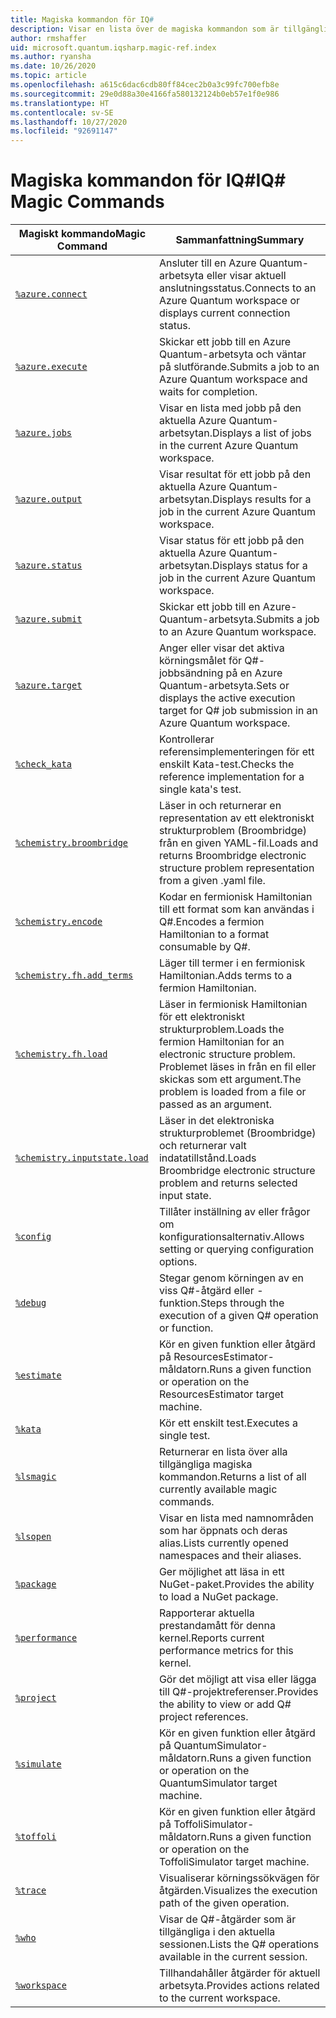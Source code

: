 ```yaml
---
title: Magiska kommandon för IQ#
description: Visar en lista över de magiska kommandon som är tillgängliga i IQ# Jupyter-kärnan.
author: rmshaffer
uid: microsoft.quantum.iqsharp.magic-ref.index
ms.author: ryansha
ms.date: 10/26/2020
ms.topic: article
ms.openlocfilehash: a615c6dac6cdb80ff84cec2b0a3c99fc700efb8e
ms.sourcegitcommit: 29e0d88a30e4166fa580132124b0eb57e1f0e986
ms.translationtype: HT
ms.contentlocale: sv-SE
ms.lasthandoff: 10/27/2020
ms.locfileid: "92691147"
---
```

# <a name="iq-magic-commands"></a><span data-ttu-id="9b949-103">Magiska kommandon för IQ#</span><span class="sxs-lookup"><span data-stu-id="9b949-103">IQ# Magic Commands</span></span>
| <span data-ttu-id="9b949-104">Magiskt kommando</span><span class="sxs-lookup"><span data-stu-id="9b949-104">Magic Command</span></span> | <span data-ttu-id="9b949-105">Sammanfattning</span><span class="sxs-lookup"><span data-stu-id="9b949-105">Summary</span></span> |
|---------------|---------|
| [`%azure.connect`](xref:microsoft.quantum.iqsharp.magic-ref.azure.connect) | <span data-ttu-id="9b949-106">Ansluter till en Azure Quantum-arbetsyta eller visar aktuell anslutningsstatus.</span><span class="sxs-lookup"><span data-stu-id="9b949-106">Connects to an Azure Quantum workspace or displays current connection status.</span></span> |
| [`%azure.execute`](xref:microsoft.quantum.iqsharp.magic-ref.azure.execute) | <span data-ttu-id="9b949-107">Skickar ett jobb till en Azure Quantum-arbetsyta och väntar på slutförande.</span><span class="sxs-lookup"><span data-stu-id="9b949-107">Submits a job to an Azure Quantum workspace and waits for completion.</span></span> |
| [`%azure.jobs`](xref:microsoft.quantum.iqsharp.magic-ref.azure.jobs) | <span data-ttu-id="9b949-108">Visar en lista med jobb på den aktuella Azure Quantum-arbetsytan.</span><span class="sxs-lookup"><span data-stu-id="9b949-108">Displays a list of jobs in the current Azure Quantum workspace.</span></span> |
| [`%azure.output`](xref:microsoft.quantum.iqsharp.magic-ref.azure.output) | <span data-ttu-id="9b949-109">Visar resultat för ett jobb på den aktuella Azure Quantum-arbetsytan.</span><span class="sxs-lookup"><span data-stu-id="9b949-109">Displays results for a job in the current Azure Quantum workspace.</span></span> |
| [`%azure.status`](xref:microsoft.quantum.iqsharp.magic-ref.azure.status) | <span data-ttu-id="9b949-110">Visar status för ett jobb på den aktuella Azure Quantum-arbetsytan.</span><span class="sxs-lookup"><span data-stu-id="9b949-110">Displays status for a job in the current Azure Quantum workspace.</span></span> |
| [`%azure.submit`](xref:microsoft.quantum.iqsharp.magic-ref.azure.submit) | <span data-ttu-id="9b949-111">Skickar ett jobb till en Azure-Quantum-arbetsyta.</span><span class="sxs-lookup"><span data-stu-id="9b949-111">Submits a job to an Azure Quantum workspace.</span></span> |
| [`%azure.target`](xref:microsoft.quantum.iqsharp.magic-ref.azure.target) | <span data-ttu-id="9b949-112">Anger eller visar det aktiva körningsmålet för Q#-jobbsändning på en Azure Quantum-arbetsyta.</span><span class="sxs-lookup"><span data-stu-id="9b949-112">Sets or displays the active execution target for Q# job submission in an Azure Quantum workspace.</span></span> |
| [`%check_kata`](xref:microsoft.quantum.iqsharp.magic-ref.check_kata) | <span data-ttu-id="9b949-113">Kontrollerar referensimplementeringen för ett enskilt Kata-test.</span><span class="sxs-lookup"><span data-stu-id="9b949-113">Checks the reference implementation for a single kata's test.</span></span> |
| [`%chemistry.broombridge`](xref:microsoft.quantum.iqsharp.magic-ref.chemistry.broombridge) | <span data-ttu-id="9b949-114">Läser in och returnerar en representation av ett elektroniskt strukturproblem (Broombridge) från en given YAML-fil.</span><span class="sxs-lookup"><span data-stu-id="9b949-114">Loads and returns Broombridge electronic structure problem representation from a given .yaml file.</span></span> |
| [`%chemistry.encode`](xref:microsoft.quantum.iqsharp.magic-ref.chemistry.encode) | <span data-ttu-id="9b949-115">Kodar en fermionisk Hamiltonian till ett format som kan användas i Q#.</span><span class="sxs-lookup"><span data-stu-id="9b949-115">Encodes a fermion Hamiltonian to a format consumable by Q#.</span></span> |
| [`%chemistry.fh.add_terms`](xref:microsoft.quantum.iqsharp.magic-ref.chemistry.fh.add_terms) | <span data-ttu-id="9b949-116">Läger till termer i en fermionisk Hamiltonian.</span><span class="sxs-lookup"><span data-stu-id="9b949-116">Adds terms to a fermion Hamiltonian.</span></span> |
| [`%chemistry.fh.load`](xref:microsoft.quantum.iqsharp.magic-ref.chemistry.fh.load) | <span data-ttu-id="9b949-117">Läser in fermionisk Hamiltonian för ett elektroniskt strukturproblem.</span><span class="sxs-lookup"><span data-stu-id="9b949-117">Loads the fermion Hamiltonian for an electronic structure problem.</span></span> <span data-ttu-id="9b949-118">Problemet läses in från en fil eller skickas som ett argument.</span><span class="sxs-lookup"><span data-stu-id="9b949-118">The problem is loaded from a file or passed as an argument.</span></span> |
| [`%chemistry.inputstate.load`](xref:microsoft.quantum.iqsharp.magic-ref.chemistry.inputstate.load) | <span data-ttu-id="9b949-119">Läser in det elektroniska strukturproblemet (Broombridge) och returnerar valt indatatillstånd.</span><span class="sxs-lookup"><span data-stu-id="9b949-119">Loads Broombridge electronic structure problem and returns selected input state.</span></span> |
| [`%config`](xref:microsoft.quantum.iqsharp.magic-ref.config) | <span data-ttu-id="9b949-120">Tillåter inställning av eller frågor om konfigurationsalternativ.</span><span class="sxs-lookup"><span data-stu-id="9b949-120">Allows setting or querying configuration options.</span></span> |
| [`%debug`](xref:microsoft.quantum.iqsharp.magic-ref.debug) | <span data-ttu-id="9b949-121">Stegar genom körningen av en viss Q#-åtgärd eller -funktion.</span><span class="sxs-lookup"><span data-stu-id="9b949-121">Steps through the execution of a given Q# operation or function.</span></span> |
| [`%estimate`](xref:microsoft.quantum.iqsharp.magic-ref.estimate) | <span data-ttu-id="9b949-122">Kör en given funktion eller åtgärd på ResourcesEstimator-måldatorn.</span><span class="sxs-lookup"><span data-stu-id="9b949-122">Runs a given function or operation on the ResourcesEstimator target machine.</span></span> |
| [`%kata`](xref:microsoft.quantum.iqsharp.magic-ref.kata) | <span data-ttu-id="9b949-123">Kör ett enskilt test.</span><span class="sxs-lookup"><span data-stu-id="9b949-123">Executes a single test.</span></span> |
| [`%lsmagic`](xref:microsoft.quantum.iqsharp.magic-ref.lsmagic) | <span data-ttu-id="9b949-124">Returnerar en lista över alla tillgängliga magiska kommandon.</span><span class="sxs-lookup"><span data-stu-id="9b949-124">Returns a list of all currently available magic commands.</span></span> |
| [`%lsopen`](xref:microsoft.quantum.iqsharp.magic-ref.lsopen) | <span data-ttu-id="9b949-125">Visar en lista med namnområden som har öppnats och deras alias.</span><span class="sxs-lookup"><span data-stu-id="9b949-125">Lists currently opened namespaces and their aliases.</span></span> |
| [`%package`](xref:microsoft.quantum.iqsharp.magic-ref.package) | <span data-ttu-id="9b949-126">Ger möjlighet att läsa in ett NuGet-paket.</span><span class="sxs-lookup"><span data-stu-id="9b949-126">Provides the ability to load a NuGet package.</span></span> |
| [`%performance`](xref:microsoft.quantum.iqsharp.magic-ref.performance) | <span data-ttu-id="9b949-127">Rapporterar aktuella prestandamått för denna kernel.</span><span class="sxs-lookup"><span data-stu-id="9b949-127">Reports current performance metrics for this kernel.</span></span> |
| [`%project`](xref:microsoft.quantum.iqsharp.magic-ref.project) | <span data-ttu-id="9b949-128">Gör det möjligt att visa eller lägga till Q#-projektreferenser.</span><span class="sxs-lookup"><span data-stu-id="9b949-128">Provides the ability to view or add Q# project references.</span></span> |
| [`%simulate`](xref:microsoft.quantum.iqsharp.magic-ref.simulate) | <span data-ttu-id="9b949-129">Kör en given funktion eller åtgärd på QuantumSimulator-måldatorn.</span><span class="sxs-lookup"><span data-stu-id="9b949-129">Runs a given function or operation on the QuantumSimulator target machine.</span></span> |
| [`%toffoli`](xref:microsoft.quantum.iqsharp.magic-ref.toffoli) | <span data-ttu-id="9b949-130">Kör en given funktion eller åtgärd på ToffoliSimulator-måldatorn.</span><span class="sxs-lookup"><span data-stu-id="9b949-130">Runs a given function or operation on the ToffoliSimulator target machine.</span></span> |
| [`%trace`](xref:microsoft.quantum.iqsharp.magic-ref.trace) | <span data-ttu-id="9b949-131">Visualiserar körningssökvägen för åtgärden.</span><span class="sxs-lookup"><span data-stu-id="9b949-131">Visualizes the execution path of the given operation.</span></span> |
| [`%who`](xref:microsoft.quantum.iqsharp.magic-ref.who) | <span data-ttu-id="9b949-132">Visar de Q#-åtgärder som är tillgängliga i den aktuella sessionen.</span><span class="sxs-lookup"><span data-stu-id="9b949-132">Lists the Q# operations available in the current session.</span></span> |
| [`%workspace`](xref:microsoft.quantum.iqsharp.magic-ref.workspace) | <span data-ttu-id="9b949-133">Tillhandahåller åtgärder för aktuell arbetsyta.</span><span class="sxs-lookup"><span data-stu-id="9b949-133">Provides actions related to the current workspace.</span></span> |
